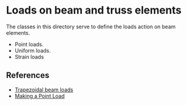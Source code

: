 # Loads on beam and truss elements

The classes in this directory serve to define the loads action on beam elements.

- Point loads.
- Uniform loads.
- Strain loads

## References
- [Trapezoidal beam loads](https://portwooddigital.com/2021/05/05/trapezoidal-beam-loads/)
- [Making a Point Load](https://portwooddigital.com/2023/11/27/making-a-point-load/)
